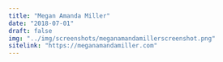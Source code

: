 ```yaml
---
title: "Megan Amanda Miller"
date: "2018-07-01"
draft: false
img: "../img/screenshots/meganamandamillerscreenshot.png"
sitelink: "https://meganamandamiller.com"
---
```


